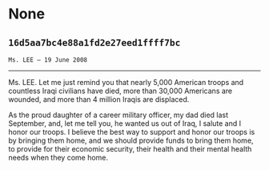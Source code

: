 # None
## `16d5aa7bc4e88a1fd2e27eed1ffff7bc`
`Ms. LEE — 19 June 2008`

---


Ms. LEE. Let me just remind you that nearly 5,000 American troops and 
countless Iraqi civilians have died, more than 30,000 Americans are 
wounded, and more than 4 million Iraqis are displaced.

As the proud daughter of a career military officer, my dad died last 
September, and, let me tell you, he wanted us out of Iraq, I salute and 
I honor our troops. I believe the best way to support and honor our 
troops is by bringing them home, and we should provide funds to bring 
them home, to provide for their economic security, their health and 
their mental health needs when they come home.